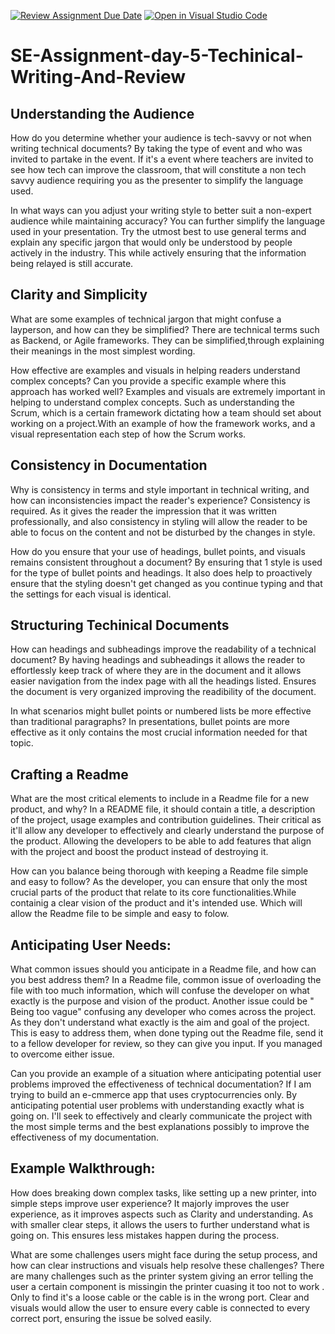[![Review Assignment Due Date](https://classroom.github.com/assets/deadline-readme-button-22041afd0340ce965d47ae6ef1cefeee28c7c493a6346c4f15d667ab976d596c.svg)](https://classroom.github.com/a/Zmd26HDi)
[![Open in Visual Studio Code](https://classroom.github.com/assets/open-in-vscode-2e0aaae1b6195c2367325f4f02e2d04e9abb55f0b24a779b69b11b9e10269abc.svg)](https://classroom.github.com/online_ide?assignment_repo_id=15526796&assignment_repo_type=AssignmentRepo)
# SE-Assignment-day-5-Techinical-Writing-And-Review

## Understanding the Audience
How do you determine whether your audience is tech-savvy or not when writing technical documents?
By taking the type of event and who was invited to partake in the event. If it's a event where teachers are invited to see how tech can improve the classroom, that will constitute a non tech savvy audience requiring you as the presenter to simplify the language used. 

In what ways can you adjust your writing style to better suit a non-expert audience while maintaining accuracy?
You can further simplify the language used in your presentation. Try the utmost best to use general terms and explain any specific jargon that would only be understood by people actively in the industry. This while actively ensuring that the information being relayed is still accurate.

## Clarity and Simplicity
What are some examples of technical jargon that might confuse a layperson, and how can they be simplified?
There are technical terms such as Backend, or Agile frameworks. They can be simplified,through explaining their meanings in the most simplest wording.

How effective are examples and visuals in helping readers understand complex concepts? Can you provide a specific example where this approach has worked well?
Examples and visuals are extremely important in helping to understand complex concepts. Such as understanding the Scrum, which is a certain framework dictating how a team should set about working on a project.With an example of how the framework works, and a visual representation each step of how the Scrum works. 

## Consistency in Documentation
Why is consistency in terms and style important in technical writing, and how can inconsistencies impact the reader's experience?
Consistency is required. As it gives the reader the impression that it was written professionally, and also consistency in styling will allow the reader to be able to focus on the content and not be disturbed by the changes in style.

How do you ensure that your use of headings, bullet points, and visuals remains consistent throughout a document?
By ensuring that 1 style is used for the type of bullet points and headings. It also does help to proactively ensure that the styling doesn't get changed as you continue typing and that the settings for each visual is identical.

## Structuring Techinical Documents
How can headings and subheadings improve the readability of a technical document?
By having headings and subheadings it allows the reader to effortlessly keep track of where they are in the document and it allows easier navigation from the index page with all the headings listed. Ensures the document is very organized improving the readibility of the document.

In what scenarios might bullet points or numbered lists be more effective than traditional paragraphs?
In presentations, bullet points are more effective as it only contains the most crucial information needed for that topic.

## Crafting a Readme
What are the most critical elements to include in a Readme file for a new product, and why?
In a README file, it should contain a title, a description of the project, usage examples and contribution guidelines. Their critical as it'll allow any developer to effectively and clearly understand the purpose of the product. Allowing the developers to be able to add features that align with the project and boost the product instead of destroying it.

How can you balance being thorough with keeping a Readme file simple and easy to follow?
As the developer, you can ensure that only the most crucial parts of the product that relate to its core functionalities.While containig a clear vision of the product and it's intended use. Which will allow the Readme file to be simple and easy to folow.
## Anticipating User Needs:
What common issues should you anticipate in a Readme file, and how can you best address them?
In a Readme file, common issue of overloading the file with too much information, which will confuse the developer on what exactly is the purpose and vision of the product. Another issue could be " Being too vague" confusing any developer who comes across the project. As they don't understand what exactly is the aim and goal of the project. This is easy to address them, when done typing out the Readme file, send it to a fellow developer for review, so they can give you input. If you managed to overcome either issue.

Can you provide an example of a situation where anticipating potential user problems improved the effectiveness of technical documentation?
If I am trying to build an e-cmmerce app that uses cryptocurrencies only. By anticipating potential user problems with understanding exactly what is going on. I'll seek to effectively and clearly communicate the project with the most simple terms and the best explanations possibly to improve the effectiveness of my documentation.
## Example Walkthrough:
How does breaking down complex tasks, like setting up a new printer, into simple steps improve user experience?
It majorly improves the user experience, as it improves aspects such as Clarity and understanding. As with smaller clear steps, it allows the users to further understand what is going on. This ensures less mistakes happen during the process. 

What are some challenges users might face during the setup process, and how can clear instructions and visuals help resolve these challenges?
There are many challenges such as the printer system giving an error telling the user a certain component is missingin the printer cuasing it too not to work . Only to find it's a loose cable or the cable is in the wrong port. Clear and visuals would allow the user to ensure every cable is connected to every correct port, ensuring the issue be solved easily. 